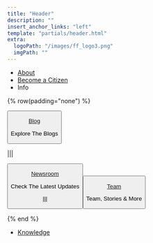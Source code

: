 ```yaml
---
title: "Header"
description: ""
insert_anchor_links: "left"
template: "partials/header.html"
extra:
  logoPath: "/images/ff_logo3.png"
  imgPath: ""
---
```


- [About]("/about")
- [Become a Citizen]("/citizenship")
- Info

{% row(padding="none") %}

<button onclick="window.location.href='/blog'">

[Blog](/blog)
<br>
<p class="text-sm">Explore The Blogs</p>

</button>

|||

<button onclick="window.location.href='/newsroom'">

[Newsroom](/newsroom)
<br>
<p class="text-sm">Check The Latest Updates</p>

|||

<button onclick="window.location.href='/people'">

[Team](/people)
<br>
<p class="text-sm">Team, Stories & More</p>

</button>

{% end %}

- [Knowledge]("")